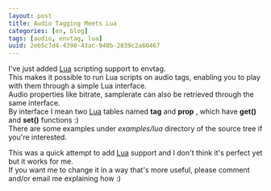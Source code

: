 ```yaml
---
layout: post
title: Audio Tagging Meets Lua
categories: [en, blog]
tags: [audio, envtag, lua]
uuid: 2eb5c7d4-4390-43ac-940b-2039c2a60467
---
```


I've just added [Lua](http://www.lua.org) scripting support to envtag.  
This makes it possible to run Lua scripts on audio tags, enabling you to play
with them through a simple Lua interface.  
Audio properties like bitrate, samplerate can also be retrieved through the same
interface.  
By interface I mean two [Lua](http://www.lua.org) tables named
__tag__ and __prop__ , which have __get()__ and __set()__ functions :)  
There are some examples under _examples/lua_ directory of the source tree if
you're interested.

This was a quick attempt to add [Lua](http://www.lua.org) support and I don't
think it's perfect yet but it works for me.  
If you want me to change it in a way that's more useful, please comment and/or
email me explaining how :)
